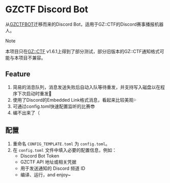 # GZCTF Discord Bot

从[GZCTFBOT](github.com/CTF-Archives/GZCTFBOT)迁移而来的Discord Bot，适用于GZ::CTF的Discord赛事播报机器人。

> [!NOTE]
> 本项目只在[GZ::CTF](https://github.com/GZTimeWalker/GZCTF) v1.6.1上得到了部分测试，部分旧版本的GZ::CTF通知格式可能与本项目不兼容。

## Feature
1. 简易的消息队列，消息发送失败后自动入队等待重发，并支持写入磁盘以在程序下次启动时重发🥰
2. 使用了Discord的Embedded Link格式消息，看起来比较美观💦
3. 可通过config.toml快速配置监听的比赛😎
4. 编不出来了（

## 配置

1.  重命名 `CONFIG_TEMPLATE.toml` 为 `config.toml`。
2.  在 `config.toml` 文件中填入必要的配置信息，例如：
    *   Discord Bot Token
    *   GZCTF API 地址或相关凭据
    *   用于发送通知的 Discord 频道 ID
    *   编译、运行，and enjoy~


